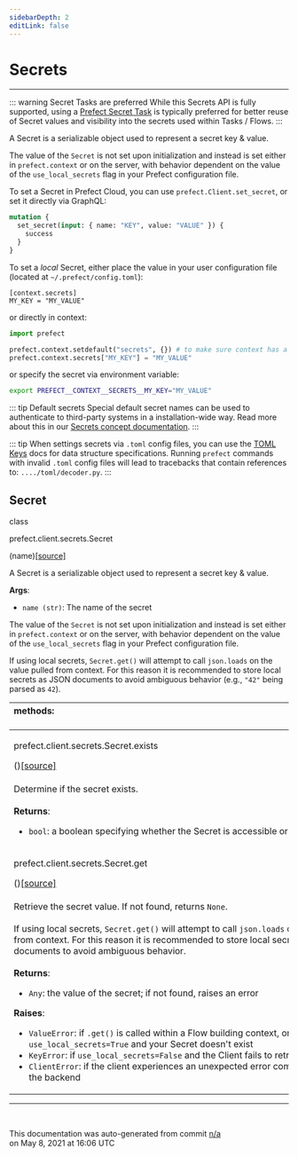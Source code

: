 ```yaml
---
sidebarDepth: 2
editLink: false
---
```

# Secrets
---
::: warning Secret Tasks are preferred
While this Secrets API is fully supported, using a [Prefect Secret Task](../tasks/secrets) is
typically preferred for better reuse of Secret values and visibility into the secrets used
within Tasks / Flows.
:::

A Secret is a serializable object used to represent a secret key & value.

The value of the `Secret` is not set upon initialization and instead is set
either in `prefect.context` or on the server, with behavior dependent on the value
of the `use_local_secrets` flag in your Prefect configuration file.

To set a Secret in Prefect Cloud, you can use `prefect.Client.set_secret`, or set it directly
via GraphQL:

```graphql
mutation {
  set_secret(input: { name: "KEY", value: "VALUE" }) {
    success
  }
}
```

To set a _local_ Secret, either place the value in your user configuration file (located at
`~/.prefect/config.toml`):

```
[context.secrets]
MY_KEY = "MY_VALUE"
```

or directly in context:

```python
import prefect

prefect.context.setdefault("secrets", {}) # to make sure context has a secrets attribute
prefect.context.secrets["MY_KEY"] = "MY_VALUE"
```

or specify the secret via environment variable:

```bash
export PREFECT__CONTEXT__SECRETS__MY_KEY="MY_VALUE"
```

::: tip Default secrets
Special default secret names can be used to authenticate to third-party systems in a
installation-wide way. Read more about this in our [Secrets concept
documentation](/core/concepts/secrets.md#default-secrets).
:::

::: tip
When settings secrets via `.toml` config files, you can use the [TOML
Keys](https://github.com/toml-lang/toml#keys) docs for data structure specifications. Running
`prefect` commands with invalid `.toml` config files will lead to tracebacks that contain
references to: `..../toml/decoder.py`.
:::
 ## Secret
 <div class='class-sig' id='prefect-client-secrets-secret'><p class="prefect-sig">class </p><p class="prefect-class">prefect.client.secrets.Secret</p>(name)<span class="source"><a href="https://github.com/PrefectHQ/prefect/blob/master/src/prefect/client/secrets.py#L71">[source]</a></span></div>

A Secret is a serializable object used to represent a secret key & value.

**Args**:     <ul class="args"><li class="args">`name (str)`: The name of the secret</li></ul> The value of the `Secret` is not set upon initialization and instead is set either in `prefect.context` or on the server, with behavior dependent on the value of the `use_local_secrets` flag in your Prefect configuration file.

If using local secrets, `Secret.get()` will attempt to call `json.loads` on the value pulled from context.  For this reason it is recommended to store local secrets as JSON documents to avoid ambiguous behavior (e.g., `"42"` being parsed as `42`).

|methods: &nbsp;&nbsp;&nbsp;&nbsp;&nbsp;&nbsp;&nbsp;&nbsp;&nbsp;&nbsp;&nbsp;&nbsp;&nbsp;&nbsp;&nbsp;&nbsp;&nbsp;&nbsp;&nbsp;&nbsp;&nbsp;&nbsp;&nbsp;&nbsp;&nbsp;&nbsp;&nbsp;&nbsp;&nbsp;&nbsp;&nbsp;&nbsp;&nbsp;&nbsp;&nbsp;&nbsp;&nbsp;&nbsp;&nbsp;&nbsp;&nbsp;&nbsp;&nbsp;&nbsp;&nbsp;&nbsp;&nbsp;&nbsp;&nbsp;&nbsp;&nbsp;&nbsp;&nbsp;&nbsp;&nbsp;&nbsp;&nbsp;&nbsp;&nbsp;&nbsp;&nbsp;&nbsp;&nbsp;&nbsp;&nbsp;&nbsp;&nbsp;&nbsp;&nbsp;&nbsp;&nbsp;&nbsp;&nbsp;&nbsp;&nbsp;&nbsp;&nbsp;&nbsp;&nbsp;&nbsp;&nbsp;&nbsp;&nbsp;&nbsp;&nbsp;&nbsp;&nbsp;&nbsp;&nbsp;&nbsp;&nbsp;&nbsp;&nbsp;&nbsp;&nbsp;&nbsp;&nbsp;&nbsp;&nbsp;&nbsp;&nbsp;&nbsp;&nbsp;&nbsp;&nbsp;&nbsp;&nbsp;&nbsp;&nbsp;&nbsp;&nbsp;&nbsp;&nbsp;&nbsp;&nbsp;&nbsp;&nbsp;&nbsp;&nbsp;&nbsp;&nbsp;&nbsp;&nbsp;&nbsp;&nbsp;&nbsp;&nbsp;&nbsp;&nbsp;&nbsp;&nbsp;&nbsp;&nbsp;&nbsp;&nbsp;&nbsp;&nbsp;&nbsp;&nbsp;&nbsp;&nbsp;&nbsp;&nbsp;&nbsp;&nbsp;&nbsp;&nbsp;&nbsp;&nbsp;&nbsp;|
|:----|
 | <div class='method-sig' id='prefect-client-secrets-secret-exists'><p class="prefect-class">prefect.client.secrets.Secret.exists</p>()<span class="source"><a href="https://github.com/PrefectHQ/prefect/blob/master/src/prefect/client/secrets.py#L96">[source]</a></span></div>
<p class="methods">Determine if the secret exists.<br><br>**Returns**:     <ul class="args"><li class="args">`bool`: a boolean specifying whether the Secret is accessible or not</li></ul></p>|
 | <div class='method-sig' id='prefect-client-secrets-secret-get'><p class="prefect-class">prefect.client.secrets.Secret.get</p>()<span class="source"><a href="https://github.com/PrefectHQ/prefect/blob/master/src/prefect/client/secrets.py#L112">[source]</a></span></div>
<p class="methods">Retrieve the secret value.  If not found, returns `None`.<br><br>If using local secrets, `Secret.get()` will attempt to call `json.loads` on the value pulled from context.  For this reason it is recommended to store local secrets as JSON documents to avoid ambiguous behavior.<br><br>**Returns**:     <ul class="args"><li class="args">`Any`: the value of the secret; if not found, raises an error</li></ul> **Raises**:     <ul class="args"><li class="args">`ValueError`: if `.get()` is called within a Flow building context, or if         `use_local_secrets=True` and your Secret doesn't exist     </li><li class="args">`KeyError`: if `use_local_secrets=False` and the Client fails to retrieve your secret     </li><li class="args">`ClientError`: if the client experiences an unexpected error communicating with the         backend</li></ul></p>|

---
<br>


<p class="auto-gen">This documentation was auto-generated from commit <a href='https://github.com/PrefectHQ/prefect/commit/n/a'>n/a</a> </br>on May 8, 2021 at 16:06 UTC</p>